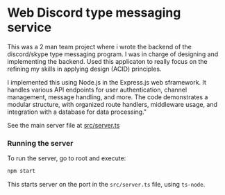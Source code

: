 # Web Discord type messaging service

This was a 2 man team project where i wrote the backend of the discord/skype type messaging program. I was in charge of designing and implementing the backend. Used this applicaton to really focus on the refining my skills in applying design (ACID) principles.

I implemented this using Node.js in the Express.js web sframework. It handles various API endpoints for user authentication, channel management, message handling, and more. The code demonstrates a modular structure, with organized route handlers, middleware usage, and integration with a database for data processing."

See the main server file at [src/server.ts](src/server.ts)

### Running the server

To run the server, go to root and execute:

```bash
npm start
```

This starts server on the port in the `src/server.ts` file, using `ts-node`.

